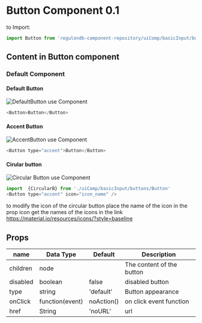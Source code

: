 # Button Component 0.1

to Import:

```js
import Button from 'regulondb-component-repository/uiComp/basicInput/buttons/Button
```

## Content in Button component

### Default Component

#### Default Button
![DefaultButton](https://i.ibb.co/4jLFCDw/Default-Button.png)
use Component
 ```js
 <Button>Button</Button>
 ```
 #### Accent Button
![ AccentButton](https://i.ibb.co/7pxwXBM/Captura-de-Pantalla-2019-10-23-a-la-s-11-24-21.png)  use Component
   ```js
   <Button type="accent">Button</Button>
   ```
#### Cirular button
![Circular Button](https://i.ibb.co/GxCv4PG/Captura-de-Pantalla-2019-10-23-a-la-s-11-27-12.png) use Component
  ```js
  import  {CircularB} from './uiComp/basicInput/buttons/Button'
  <Button type="accent" icon="icon_name" />
  ````
to modify the icon of the circular button place the name of the icon in the prop icon get the names of the icons in the link
https://material.io/resources/icons/?style=baseline

## Props

name | Data Type  | Default  | Description
--|---|---|--
children  | node  |   | The content of the button
disabled  | boolean  | false  | disabled button
type | string | 'default' | Button appearance
onClick  | function(event)  | noAction()  | on click event function
href  | String  | 'noURL' | url

